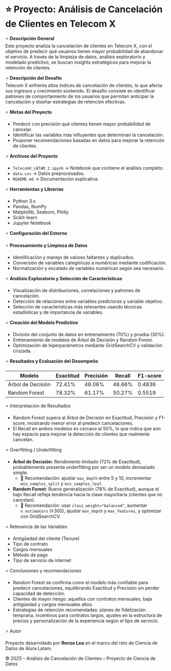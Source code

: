 # ⭐️ Proyecto: Análisis de Cancelación de Clientes en Telecom X  

⭐️ **Descripción General**  
Este proyecto analiza la cancelación de clientes en Telecom X, con el objetivo de predecir qué usuarios tienen mayor probabilidad de abandonar el servicio. A través de la limpieza de datos, análisis exploratorio y modelado predictivo, se buscan insights estratégicos para mejorar la retención de clientes.  

⭐️ **Descripción del Desafío**  
Telecom X enfrenta altos índices de cancelación de clientes, lo que afecta sus ingresos y crecimiento sostenido. El desafío consiste en identificar patrones de comportamiento de los usuarios que permitan anticipar la cancelación y diseñar estrategias de retención efectivas. 

⭐️ **Metas del Proyecto**  
- Predecir con precisión qué clientes tienen mayor probabilidad de cancelar.  
- Identificar las variables más influyentes que determinan la cancelación.  
- Proponer recomendaciones basadas en datos para mejorar la retención de clientes.
  
⭐️ **Archivos del Proyecto**  
- `TelecomX_LATAM_2.ipynb` → Notebook que contiene el análisis completo.  
- `data.csv` → Datos preprocesados.  
- `README.md` → Documentación explicativa.  

⭐️ **Herramientas y Librerías**  
- Python 3.x  
- Pandas, NumPy  
- Matplotlib, Seaborn, Plotly  
- Scikit-learn  
- Jupyter Notebook  

⭐️ **Configuración del Entorno**  

⭐️ **Procesamiento y Limpieza de Datos**  
- Identificación y manejo de valores faltantes y duplicados.  
- Conversión de variables categóricas a numéricas mediante codificación.  
- Normalización y escalado de variables numéricas según sea necesario.  

⭐️ **Análisis Exploratorio y Selección de Características**  
- Visualización de distribuciones, correlaciones y patrones de cancelación.  
- Detección de relaciones entre variables predictoras y variable objetivo.  
- Selección de características más relevantes usando técnicas estadísticas y de importancia de variables.  

⭐️ **Creación del Modelo Predictivo**  
- División del conjunto de datos en entrenamiento (70%) y prueba (30%).  
- Entrenamiento de modelos de Árbol de Decisión y Random Forest.  
- Optimización de hiperparámetros mediante GridSearchCV y validación cruzada.  

⭐️ **Resultados y Evaluación del Desempeño**  

| Modelo           | Exactitud | Precisión | Recall  | F1-score |
|-----------------|-----------|-----------|---------|----------|
| Árbol de Decisión | 72.41%    | 48.06%    | 48.66%  | 0.4836   |
| Random Forest     | 78.32%    | 61.17%    | 50.27%  | 0.5519   |

⭐️ Interpretación de Resultados

- Random Forest supera al Árbol de Decisión en Exactitud, Precisión y F1-score, mostrando menor error al predecir cancelaciones.  
- El Recall en ambos modelos es cercano al 50%, lo que indica que aún hay espacio para mejorar la detección de clientes que realmente cancelan.  

⭐️ Overfitting / Underfitting

- **Árbol de Decisión**: Rendimiento limitado (72% de Exactitud), probablemente presenta underfitting por ser un modelo demasiado simple.  
  - 🔧 Recomendación: ajustar `max_depth` entre 5 y 10, incrementar `min_samples_split` y `min_samples_leaf`.  
- **Random Forest**: Buena generalización (78% de Exactitud), aunque el bajo Recall refleja tendencia hacia la clase mayoritaria (clientes que no cancelan).  
  - 🔧 Recomendación: usar `class_weight="balanced"`, aumentar `n_estimators` (≥300), ajustar `max_depth` y `max_features`, y optimizar con GridSearchCV.  

⭐️ Relevancia de las Variables

- Antigüedad del cliente (Tenure)  
- Tipo de contrato  
- Cargos mensuales  
- Método de pago  
- Tipo de servicio de internet  

⭐️ Conclusiones y recomendaciones

- Random Forest se confirma como el modelo más confiable para predecir cancelaciones, equilibrando Exactitud y Precisión sin perder capacidad de detección.  
- Clientes de mayor riesgo: aquellos con contratos mensuales, baja antigüedad y cargos mensuales altos.  
- Estrategias de retención recomendadas: planes de fidelización temprana, incentivos para contratos largos, ajustes en la estructura de precios y personalización de la experiencia según el tipo de servicio.  

⭐️ Autor

Proyecto desarrollado por **Renzo Lea** en el marco del reto de Ciencia de Datos de Alura Latam.  

© 2025 – Análisis de Cancelación de Clientes – Proyecto de Ciencia de Datos
